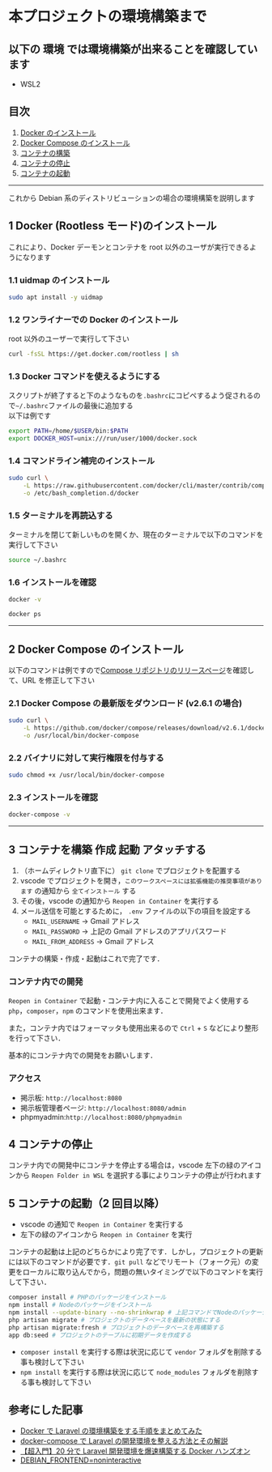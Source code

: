 # 本プロジェクトの環境構築まで

## 以下の 環境 では環境構築が出来ることを確認しています

-   WSL2

## 目次

1. [Docker のインストール](#1-docker-rootless-モードのインストール)
2. [Docker Compose のインストール](#2-docker-compose-のインストール)
3. [コンテナの構築](#3-コンテナを構築-作成-起動-アタッチする)
4. [コンテナの停止](#4-コンテナの停止)
5. [コンテナの起動](#5-コンテナの起動2-回目以降)

---

これから Debian 系のディストリビューションの場合の環境構築を説明します

## 1 Docker (Rootless モード)のインストール

これにより、Docker デーモンとコンテナを root 以外のユーザが実行できるようになります

### 1.1 uidmap のインストール

```bash
sudo apt install -y uidmap
```

### 1.2 ワンライナーでの Docker のインストール

root 以外のユーザーで実行して下さい

```bash
curl -fsSL https://get.docker.com/rootless | sh
```

### 1.3 Docker コマンドを使えるようにする

スクリプトが終了すると下のようなものを`.bashrc`にコピペするよう促されるので`~/.bashrc`ファイルの最後に追加する  
以下は例です

```bash
export PATH=/home/$USER/bin:$PATH
export DOCKER_HOST=unix:///run/user/1000/docker.sock
```

### 1.4 コマンドライン補完のインストール

```bash
sudo curl \
    -L https://raw.githubusercontent.com/docker/cli/master/contrib/completion/bash/docker \
    -o /etc/bash_completion.d/docker
```

### 1.5 ターミナルを再読込する

ターミナルを閉じて新しいものを開くか、現在のターミナルで以下のコマンドを実行して下さい

```bash
source ~/.bashrc
```

### 1.6 インストールを確認

```bash
docker -v
```

```bash
docker ps
```

---

## 2 Docker Compose のインストール

以下のコマンドは例ですので[Compose リポジトリのリリースページ](https://github.com/docker/compose/releases)を確認して、URL を修正して下さい

### 2.1 Docker Compose の最新版をダウンロード (v2.6.1 の場合)

```bash
sudo curl \
    -L https://github.com/docker/compose/releases/download/v2.6.1/docker-compose-`uname -s`-`uname -m` \
    -o /usr/local/bin/docker-compose
```

### 2.2 バイナリに対して実行権限を付与する

```bash
sudo chmod +x /usr/local/bin/docker-compose
```

### 2.3 インストールを確認

```bash
docker-compose -v
```

---

## 3 コンテナを構築 作成 起動 アタッチする

1. （ホームディレクトリ直下に） `git clone` でプロジェクトを配置する
2. vscode でプロジェクトを開き，`このワークスペースには拡張機能の推奨事項があります` の通知から `全てインストール` する
3. その後，vscode の通知から `Reopen in Container` を実行する
4. メール送信を可能とするために， `.env` ファイルの以下の項目を設定する
    - `MAIL_USERNAME` -> Gmail アドレス
    - `MAIL_PASSWORD` -> 上記の Gmail アドレスのアプリパスワード
    - `MAIL_FROM_ADDRESS` -> Gmail アドレス

コンテナの構築・作成・起動はこれで完了です．

### コンテナ内での開発

`Reopen in Container` で起動・コンテナ内に入ることで開発でよく使用する `php`，`composer`，`npm` のコマンドを使用出来ます．

また，コンテナ内ではフォーマッタも使用出来るので `Ctrl` + `S` などにより整形を行って下さい．

基本的にコンテナ内での開発をお願いします．

### アクセス

-   掲示板: `http://localhost:8080`
-   掲示板管理者ページ: `http://localhost:8080/admin`
-   phpmyadmin:`http://localhost:8080/phpmyadmin`

## 4 コンテナの停止

コンテナ内での開発中にコンテナを停止する場合は，vscode 左下の緑のアイコンから `Reopen Folder in WSL` を選択する事によりコンテナの停止が行われます

## 5 コンテナの起動（2 回目以降）

-   vscode の通知で `Reopen in Container` を実行する
-   左下の緑のアイコンから `Reopen in Container` を実行

コンテナの起動は上記のどちらかにより完了です．しかし，プロジェクトの更新には以下のコマンドが必要です．`git pull` などでリモート（フォーク元）の変更をローカルに取り込んでから，問題の無いタイミングで以下のコマンドを実行して下さい．

```sh
composer install # PHPのパッケージをインストール
npm install # Nodeのパッケージをインストール
npm install --update-binary --no-shrinkwrap # 上記コマンドでNodeのパッケージインストールが失敗した場合
php artisan migrate # プロジェクトのデータベースを最新の状態にする
php artisan migrate:fresh # プロジェクトのデータベースを再構築する
app db:seed # プロジェクトのテーブルに初期データを作成する
```

-   `composer install` を実行する際は状況に応じて `vendor` フォルダを削除する事も検討して下さい
-   `npm install` を実行する際は状況に応じて `node_modules` フォルダを削除する事も検討して下さい

## 参考にした記事

-   [Docker で Laravel の環境構築をする手順をまとめてみた](https://www.engilaboo.com/how-to-use-docker-for-laravel/)
-   [docker-compose で Laravel の開発環境を整える方法とその解説](https://www.membersedge.co.jp/blog/laravel-development-environment-with-docker-compose/)
-   [【超入門】20 分で Laravel 開発環境を爆速構築する Docker ハンズオン](https://qiita.com/ucan-lab/items/56c9dc3cf2e6762672f4)
-   [DEBIAN_FRONTEND=noninteractive](https://zenn.dev/flyingbarbarian/scraps/1275681132babd)
